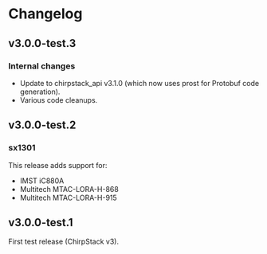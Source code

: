 # Changelog

## v3.0.0-test.3

### Internal changes

* Update to chirpstack_api v3.1.0 (which now uses prost for Protobuf code generation).
* Various code cleanups.

## v3.0.0-test.2

### sx1301

This release adds support for:

* IMST iC880A
* Multitech MTAC-LORA-H-868
* Multitech MTAC-LORA-H-915

## v3.0.0-test.1

First test release (ChirpStack v3).

